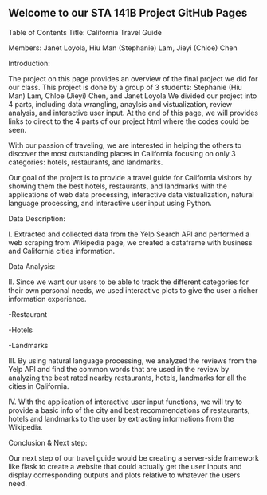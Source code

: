 ## Welcome to our STA 141B Project GitHub Pages

Table of Contents
Title: California Travel Guide

Members: Janet Loyola, Hiu Man (Stephanie) Lam, Jieyi (Chloe) Chen

Introduction: 

The project on this page provides an overview of the final project we did for our class. This project is done by a group of 3 students: Stephanie (Hiu Man) Lam, Chloe (Jieyi) Chen, and Janet Loyola 
We divided our project into 4 parts, including data wrangling, anaylsis and vistualization, review analysis, and interactive user input. At the end of this page, we will provides links to direct to the 4 parts of our project html where the codes could be seen.

With our passion of traveling, we are interested in helping the others to discover the most outstanding places in California focusing on only 3 categories: hotels, restaurants, and landmarks. 

Our goal of the project is to provide a travel guide for California visitors by showing them the best hotels, restaurants, and landmarks with the applications of web data processing, interactive data vistualization, natural language processing, and interactive user input using Python.

Data Description:

I. Extracted and collected data from the Yelp Search API and performed a web scraping from Wikipedia page, we created a dataframe with business and California cities information.

Data Analysis:

II. Since we want our users to be able to track the different categories for their own personal needs, we used interactive plots to give the user a richer information experience.

-Restaurant

-Hotels

-Landmarks

III. By using natural language processing, we analyzed the reviews from the Yelp API and find the common words that are used in the review by analyzing the best rated nearby restaurants, hotels, landmarks for all the cities in California.

IV. With the application of interactive user input functions, we will try to provide a basic info of the city and best recommendations of restaurants, hotels and landmarks to the user by extracting informations from the Wikipedia. 

Conclusion & Next step:

Our next step of our travel guide would be creating a server-side framework like flask to create a website that could actually get the user inputs and display corresponding outputs and plots relative to whatever the users need.
